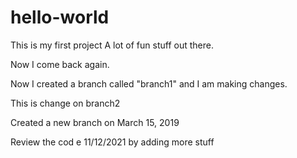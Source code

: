 # hello-world
This is my first project
A lot of fun stuff out there.

Now I come back again.

Now I created a branch called "branch1" and I am making changes.

This is change on branch2

Created a new branch on March 15, 2019

Review the cod e 11/12/2021 by adding more stuff

